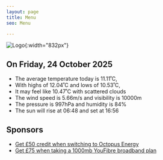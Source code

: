 ```yaml
---
layout: page
title: Menu
seo: Menu

---
```


![Logo](/images/logo.jpg){:width="832px"}

<!-- weather_marker starts -->
## On Friday, 24 October 2025

- The average temperature today is 11.11˚C,
- With highs of 12.04˚C and lows of 10.53˚C,
- It may feel like 10.47˚C with scattered clouds
- The wind speed is 5.66m/s and visibility is 10000m
- The pressure is 997hPa and humidity is 84%
- The sun will rise at 06:48 and set at 16:56

<!-- weather_marker ends -->

## Sponsors

- [Get £50 credit when switching to Octopus Energy](https://bit.ly/3oD1nnS)
- [Get £75 when taking a 1000mb YouFibre broadband plan](https://aklam.io/91zWhU?)
